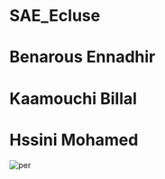 # SAE_Ecluse
# Benarous Ennadhir
# Kaamouchi Billal
# Hssini Mohamed
![per](https://github.com/user-attachments/assets/2257529e-ef26-4cf9-b0a7-43d98c1d3f40)
